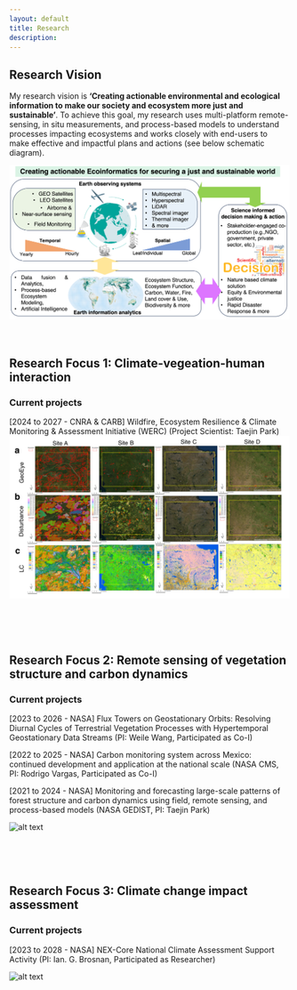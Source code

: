 ```yaml
---
layout: default
title: Research 
description: 
---
```

  
## Research Vision

My research vision is **‘Creating actionable environmental and ecological information to make our society and ecosystem more just and sustainable’**. To achieve this goal, my research uses multi-platform remote-sensing, in situ measurements, and process-based models to understand processes impacting ecosystems and works closely with end-users to make effective and impactful plans and actions (see below schematic diagram). 

![alt text](assets/images/Park_Figure1.png "Logo Title Text 1")
<br>
<br>
<br>

## Research Focus 1: Climate-vegeation-human interaction
  ### Current projects
  
  [2024 to 2027 - CNRA & CARB] Wildfire, Ecosystem Resilience & Climate Monitoring & Assessment Initiative (WERC) (Project Scientist: Taejin Park)
  ![alt text](assets/images/Park_Dist_example.png "Logo Title Text 2")


<br>
<br>
<br>

## Research Focus 2: Remote sensing of vegetation structure and carbon dynamics
  ### Current projects 
  
  [2023 to 2026 - NASA] Flux Towers on Geostationary Orbits: Resolving Diurnal Cycles of Terrestrial Vegetation Processes with Hypertemporal Geostationary Data Streams (PI: Weile Wang, Participated as Co-I)
  
  [2022 to 2025 - NASA] Carbon monitoring system across Mexico: continued development and application at the national scale (NASA CMS, PI: Rodrigo Vargas, Participated as Co-I)

  [2021 to 2024 - NASA] Monitoring and forecasting large-scale patterns of forest structure and carbon dynamics using field, remote sensing, and process-based models (NASA GEDIST, PI: Taejin Park)

  
  ![alt text](assets/images/Park_Figure2.png "Logo Title Text 2")




<br>
<br>
<br>

## Research Focus 3: Climate change impact assessment
  ### Current projects 
  
  [2023 to 2028 - NASA] NEX-Core National Climate Assessment Support Activity (PI: Ian. G. Brosnan, Participated as Researcher)
  
  ![alt text](assets/images/Park_Figure_FWI.gif "Logo Title Text 2")







